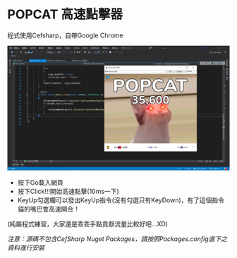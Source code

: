 # POPCAT 高速點擊器
程式使用Cefsharp，自帶Google Chrome

![Screenshot](CAP.png)

* 按下Go載入網頁
* 按下Click!!!開始高速點擊(10ms一下)
* KeyUp勾選欄可以發出KeyUp指令(沒有勾選只有KeyDown)，有了這個指令貓的嘴巴會高速開合！

(純屬程式練習，大家還是乖乖手點貢獻流量比較好吧...XD)

*注意：源碼不包含CefSharp Nuget Packages，請按照Packages.config底下之資料進行安裝*